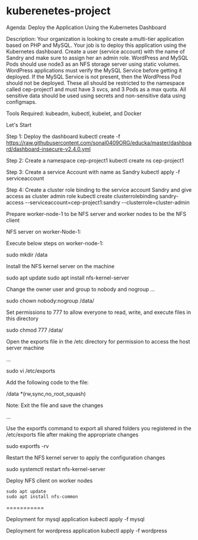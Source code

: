 # kuberenetes-project

Agenda: Deploy the Application Using the Kubernetes Dashboard

Description: Your organization is looking to create a multi-tier application based on PHP and MySQL. Your job is to deploy this application using the Kubernetes dashboard. Create a user (service account) with the name of Sandry and make sure to assign her an admin role. WordPress and MySQL Pods should use node3 as an NFS storage server using static volumes. WordPress applications must verify the MySQL Service before getting it deployed. If the MySQL Service is not present, then the WordPress Pod should not be deployed. These all should be restricted to the namespace called cep-project1 and must have 3 svcs, and 3 Pods as a max quota. All sensitive data should be used using secrets and non-sensitive data using configmaps. 

Tools Required: kubeadm, kubectl, kubelet, and Docker  

Let's Start

Step 1: Deploy the dashboard
kubectl create -f https://raw.githubusercontent.com/sonal0409ORG/educka/master/dashboard/dashboard-insecure-v2.4.0.yml

Step 2: Create a namespace cep-project1
kubectl create ns cep-project1 

Step 3: Create a service Account with name as Sandry 
kubectl apply -f serviceaccount

Step 4: Create a cluster role binding to the service account Sandry and give access as cluster admin role 
kubectl create clusterrolebinding sandry-access --serviceaccount=cep-project1:sandry --clusterrole=cluster-admin

Prepare worker-node-1 to be NFS server and worker nodes to be the NFS client

NFS server on worker-Node-1:

Execute below steps on worker-node-1:

sudo mkdir /data

Install the NFS kernel server on the machine

sudo apt update
sudo apt install nfs-kernel-server


Change the owner user and group to nobody and nogroup
...

sudo chown nobody:nogroup /data/

Set permissions to 777 to allow everyone to read, write, and execute files in this directory

sudo chmod 777 /data/


Open the exports file in the /etc directory for permission to access the host server machine

...

sudo vi /etc/exports

Add the following code to the file:

/data *(rw,sync,no_root_squash)

Note: Exit the file and save the changes

...



Use the exportfs command to export all shared folders you registered in the /etc/exports file after making the appropriate changes

sudo exportfs -rv


Restart the NFS kernel server to apply the configuration changes

sudo systemctl restart nfs-kernel-server

Deploy NFS client on worker nodes
```
sudo apt update
sudo apt install nfs-common
```
===========

Deployment for mysql application
kubectl apply -f mysql

Deployment for wordpress application
kubectl apply -f wordpress

